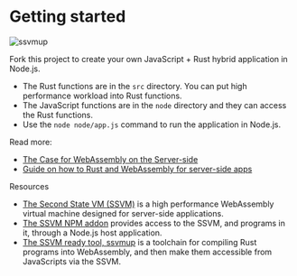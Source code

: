 # Getting started

![ssvmup](https://github.com/second-state/ssvm-nodejs-starter/workflows/ssvmup/badge.svg)

Fork this project to create your own JavaScript + Rust hybrid application in Node.js.

* The Rust functions are in the `src` directory. You can put high performance workload into Rust functions.
* The JavaScript functions are in the `node` directory and they can access the Rust functions.
* Use the `node node/app.js` command to run the application in Node.js.

Read more:

* [The Case for WebAssembly on the Server-side](https://docs.secondstate.io/serverless-cloud/the-case-for-webassembly-on-the-server-side)
* [Guide on how to Rust and WebAssembly for server-side apps](https://docs.secondstate.io/beginners-guide-to-webassembly/webassembly-on-the-server-side)

Resources

* [The Second State VM (SSVM)](https://github.com/second-state/ssvm) is a high performance WebAssembly virtual machine designed for server-side applications.
* [The SSVM NPM addon](https://github.com/second-state/ssvm-napi) provides access to the SSVM, and programs in it, through a Node.js host application.
* [The SSVM ready tool, ssvmup](https://github.com/second-state/ssvmup) is a toolchain for compiling Rust programs into WebAssembly, and then make them accessible from JavaScripts via the SSVM.

